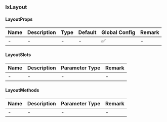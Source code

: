 
### IxLayout

#### LayoutProps

| Name | Description | Type | Default | Global Config | Remark |
| --- | --- | --- | --- | --- | --- |
| - | - | - | - | ✅ | - |

#### LayoutSlots

| Name | Description | Parameter Type | Remark |
| --- | --- | --- | --- |
| - | - | - | - |

#### LayoutMethods

| Name | Description | Parameter Type | Remark |
| --- | --- | --- | --- |
| - | - | - | - |
